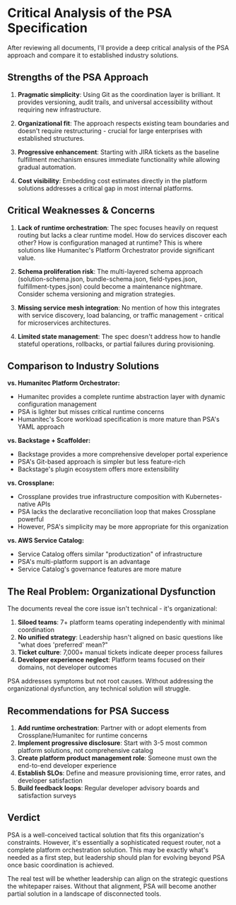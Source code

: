 # Critical Analysis of the PSA Specification

After reviewing all documents, I'll provide a deep critical analysis of the PSA approach and compare it to established industry solutions.

## Strengths of the PSA Approach

1. **Pragmatic simplicity**: Using Git as the coordination layer is brilliant. It provides versioning, audit trails, and universal accessibility without requiring new infrastructure.

2. **Organizational fit**: The approach respects existing team boundaries and doesn't require restructuring - crucial for large enterprises with established structures.

3. **Progressive enhancement**: Starting with JIRA tickets as the baseline fulfillment mechanism ensures immediate functionality while allowing gradual automation.

4. **Cost visibility**: Embedding cost estimates directly in the platform solutions addresses a critical gap in most internal platforms.

## Critical Weaknesses & Concerns

1. **Lack of runtime orchestration**: The spec focuses heavily on request routing but lacks a clear runtime model. How do services discover each other? How is configuration managed at runtime? This is where solutions like Humanitec's Platform Orchestrator provide significant value.

2. **Schema proliferation risk**: The multi-layered schema approach (solution-schema.json, bundle-schema.json, field-types.json, fulfillment-types.json) could become a maintenance nightmare. Consider schema versioning and migration strategies.

3. **Missing service mesh integration**: No mention of how this integrates with service discovery, load balancing, or traffic management - critical for microservices architectures.

4. **Limited state management**: The spec doesn't address how to handle stateful operations, rollbacks, or partial failures during provisioning.

## Comparison to Industry Solutions

**vs. Humanitec Platform Orchestrator:**
- Humanitec provides a complete runtime abstraction layer with dynamic configuration management
- PSA is lighter but misses critical runtime concerns
- Humanitec's Score workload specification is more mature than PSA's YAML approach

**vs. Backstage + Scaffolder:**
- Backstage provides a more comprehensive developer portal experience
- PSA's Git-based approach is simpler but less feature-rich
- Backstage's plugin ecosystem offers more extensibility

**vs. Crossplane:**
- Crossplane provides true infrastructure composition with Kubernetes-native APIs
- PSA lacks the declarative reconciliation loop that makes Crossplane powerful
- However, PSA's simplicity may be more appropriate for this organization

**vs. AWS Service Catalog:**
- Service Catalog offers similar "productization" of infrastructure
- PSA's multi-platform support is an advantage
- Service Catalog's governance features are more mature

## The Real Problem: Organizational Dysfunction

The documents reveal the core issue isn't technical - it's organizational:

1. **Siloed teams**: 7+ platform teams operating independently with minimal coordination
2. **No unified strategy**: Leadership hasn't aligned on basic questions like "what does 'preferred' mean?"
3. **Ticket culture**: 7,000+ manual tickets indicate deeper process failures
4. **Developer experience neglect**: Platform teams focused on their domains, not developer outcomes

PSA addresses symptoms but not root causes. Without addressing the organizational dysfunction, any technical solution will struggle.

## Recommendations for PSA Success

1. **Add runtime orchestration**: Partner with or adopt elements from Crossplane/Humanitec for runtime concerns
2. **Implement progressive disclosure**: Start with 3-5 most common platform solutions, not comprehensive catalog
3. **Create platform product management role**: Someone must own the end-to-end developer experience
4. **Establish SLOs**: Define and measure provisioning time, error rates, and developer satisfaction
5. **Build feedback loops**: Regular developer advisory boards and satisfaction surveys

## Verdict

PSA is a well-conceived tactical solution that fits this organization's constraints. However, it's essentially a sophisticated request router, not a complete platform orchestration solution. This may be exactly what's needed as a first step, but leadership should plan for evolving beyond PSA once basic coordination is achieved.

The real test will be whether leadership can align on the strategic questions the whitepaper raises. Without that alignment, PSA will become another partial solution in a landscape of disconnected tools.